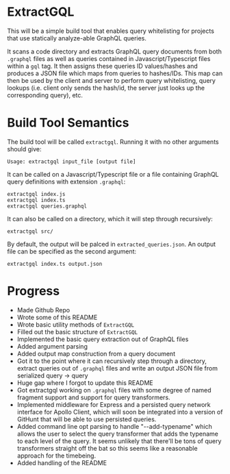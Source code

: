 # ExtractGQL

This will be a simple build tool that enables query whitelisting for projects that use statically analyze-able GraphQL queries.

It scans a code directory and extracts GraphQL query documents from both `.graphql` files as well as queries contained in
Javascript/Typescript files within a `gql` tag. It then assigns these queries ID values/hashes and produces a JSON file which maps
from queries to hashes/IDs. This map can then be used by the client and server to perform query whitelisting, query lookups (i.e.
client only sends the hash/id, the server just looks up the corresponding query), etc.

# Build Tool Semantics

The build tool will be called `extractgql`. Running it with no other arguments should give:

```
Usage: extractgql input_file [output file]
```

It can be called on a Javascript/Typescript file or a file containing GraphQL query definitions with extension `.graphql`:

```shell
extractgql index.js
extractgql index.ts
extractgql queries.graphql
```

It can also be called on a directory, which it will step through recursively:

```shell
extractgql src/
```

By default, the output will be palced in `extracted_queries.json`. An output file can be specified as the second argument:

```
extractgql index.ts output.json
```

# Progress
- Made Github Repo
- Wrote some of this README
- Wrote basic utility methods of `ExtractGQL`
- Filled out the basic structure of `ExtractGQL`
- Implemented the basic query extraction out of GraphQL files
- Added argument parsing
- Added output map construction from a query document
- Got it to the point where it can recursively step through a directory, extract queries out of `.graphql` files and
write an output JSON file from serialized query -> query
- Huge gap where I forgot to update this README
- Got extractgql working on `.graphql` files with some degree of named fragment support and support for query transformers.
- Implemented middleware for Express and a persisted query network interface for Apollo Client, which will soon be integrated into a version of GitHunt that will be able to use persisted queries.
- Added command line opt parsing to handle "--add-typename" which allows the user to select the query transformer that adds the typename to each level of the query. It seems unlikely that there'll be tons of query transformers straight off the bat so this seems like a reasonable approach for the timebeing.
- Added handling of the README
